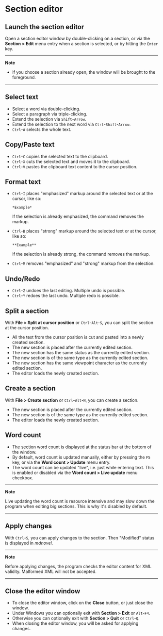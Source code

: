 # Section editor

## Launch the section editor

Open a section editor window by double-clicking on a section, or via the
**Section \> Edit** menu entry when a section is selected, or by hitting
the `Enter` key.

---

**Note**

-   If you choose a section already open, the window will be brought to
    the foreground.

---

## Select text

-   Select a word via double-clicking.
-   Select a paragraph via triple-clicking.
-   Extend the selection via `Shift`-`Arrow`.
-   Extend the selection to the next word via `Ctrl`-`Shift`-`Arrow`.
-   `Ctrl`-`A` selects the whole text.

## Copy/Paste text

-   `Ctrl`-`C` copies the selected text to the clipboard.
-   `Ctrl`-`X` cuts the selected text and moves it to the clipboard.
-   `Ctrl`-`V` pastes the clipboard text content to the cursor position.

## Format text

-   `Ctrl`-`I` places \"emphasized\" markup around the selected text or
    at the cursor, like so:

    `*Example*`

    If the selection is already emphasized, the command removes the
    markup.

-   `Ctrl`-`B` places \"strong\" markup around the selected text or at
    the cursor, like so:

    `**Example**`

    If the selection is already strong, the command removes the markup.

-   `Ctrl`-`M` removes \"emphasized\" and \"strong\" markup from the
    selection.

## Undo/Redo

-   `Ctrl`-`Z` undoes the last editing. Multiple undo is possible.
-   `Ctrl`-`Y` redoes the last undo. Multiple redo is possible.

## Split a section

With **File \> Split at cursor position** or `Ctrl`-`Alt`-`S`, you can
split the section at the cursor position.

-   All the text from the cursor position is cut and pasted into a newly
    created section.
-   The new section is placed after the currently edited section.
-   The new section has the same status as the currently edited section.
-   The new section is of the same type as the currently edited section.
-   The new section has the same viewpoint character as the currently
    edited section.
-   The editor loads the newly created section.

## Create a section

With **File \> Create section** or `Ctrl`-`Alt`-`N`, you can create a
section.

-   The new section is placed after the currently edited section.
-   The new section is of the same type as the currently edited section.
-   The editor loads the newly created section.

## Word count

-   The section word count is displayed at the status bar at the bottom
    of the window.
-   By default, word count is updated manually, either by pressing the
    `F5` key, or via the **Word count \> Update** menu entry.
-   The word count can be updated \"live\", i.e. just while entering
    text. This is enabled or disabled via the **Word count \> Live
    update** menu checkbox.


---

**Note**

Live updating the word count is resource intensive and may slow down the
program when editing big sections. This is why it's disabled by default.

---

## Apply changes

With `Ctrl`-`S`, you can apply changes to the section. Then \"Modified\"
status is displayed in *mdnovel*.

---

**Note**

Before applying changes, the program checks the editor content for XML
validity. Malformed XML will not be accepted.

---

## Close the editor window

-   To close the editor window, click on the **Close** button, or just
    close the window.
-   Under Windows you can optionally exit with **Section \> Exit** or
    `Alt`-`F4`.
-   Otherwise you can optionally exit with **Section \> Quit** or
    `Ctrl`-`Q`.
-   When closing the editor window, you will be asked for applying
    changes.
